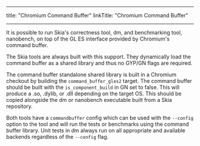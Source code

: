
---
title: "Chromium Command Buffer"
linkTitle: "Chromium Command Buffer"

---


It is possible to run Skia's correctness tool, dm, and benchmarking tool,
nanobench, on top of the GL ES interface provided by Chromium's command
buffer.

The Skia tools are always built with this support. They dynamically load
the command buffer as a shared library and thus no GYP/GN flags are
required.

The command buffer standalone shared library is built in a Chromium checkout
by building the `command_buffer_gles2` target. The command buffer should be
built with the `is_component_build` in GN set to false. This will produce a .so,
.dylib, or .dll depending on the target OS. This should be copied alongside
the dm or nanobench executable built from a Skia repository.

Both tools have a `commandbuffer` config which can be used with the `--config`
option to the tool and will run the tests or benchmarks using the command buffer
library. Unit tests in dm always run on all appropriate and available backends
regardless of the `--config` flag.


